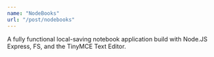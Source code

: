 ```yaml
---
name: "NodeBooks"
url: "/post/nodebooks"
---
```


A fully functional local-saving notebook application build with Node.JS Express, FS, and the TinyMCE Text Editor.